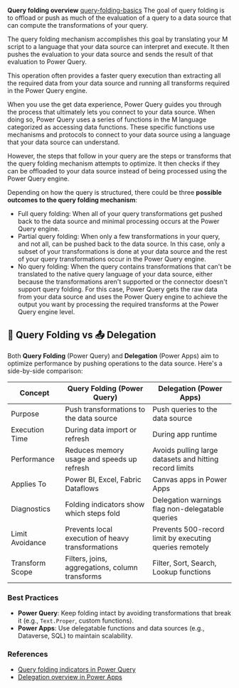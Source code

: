 **Query folding overview**
[query-folding-basics](https://learn.microsoft.com/en-us/power-query/query-folding-basics)
The goal of query folding is to offload or push as much of the evaluation of a query to a data source that can compute the transformations of your query.

The query folding mechanism accomplishes this goal by translating your M script to a language that your data source can interpret and execute. It then pushes the evaluation to your data source and sends the result of that evaluation to Power Query.

This operation often provides a faster query execution than extracting all the required data from your data source and running all transforms required in the Power Query engine.

When you use the get data experience, Power Query guides you through the process that ultimately lets you connect to your data source. When doing so, Power Query uses a series of functions in the M language categorized as accessing data functions. These specific functions use mechanisms and protocols to connect to your data source using a language that your data source can understand.

However, the steps that follow in your query are the steps or transforms that the query folding mechanism attempts to optimize. It then checks if they can be offloaded to your data source instead of being processed using the Power Query engine.

Depending on how the query is structured, there could be three **possible outcomes to the query folding mechanism**:
- Full query folding: When all of your query transformations get pushed back to the data source and minimal processing occurs at the Power Query engine.
- Partial query folding: When only a few transformations in your query, and not all, can be pushed back to the data source. In this case, only a subset of your transformations is done at your data source and the rest of your query transformations occur in the Power Query engine.
- No query folding: When the query contains transformations that can't be translated to the native query language of your data source, either because the transformations aren't supported or the connector doesn't support query folding. For this case, Power Query gets the raw data from your data source and uses the Power Query engine to achieve the output you want by processing the required transforms at the Power Query engine level.



## 🔄 Query Folding vs 📤 Delegation

Both **Query Folding** (Power Query) and **Delegation** (Power Apps) aim to optimize performance by pushing operations to the data source. Here's a side-by-side comparison:

| Concept            | Query Folding (Power Query)                                  | Delegation (Power Apps)                                      |
|--------------------|--------------------------------------------------------------|---------------------------------------------------------------|
| Purpose          | Push transformations to the data source                      | Push queries to the data source                               |
| Execution Time   | During data import or refresh                                | During app runtime                                            |
| Performance      | Reduces memory usage and speeds up refresh                   | Avoids pulling large datasets and hitting record limits       |
| Applies To       | Power BI, Excel, Fabric Dataflows                            | Canvas apps in Power Apps                                     |
| Diagnostics      | Folding indicators show which steps fold                     | Delegation warnings flag non-delegatable queries              |
| Limit Avoidance  | Prevents local execution of heavy transformations            | Prevents 500-record limit by executing queries remotely       |
| Transform Scope  | Filters, joins, aggregations, column transforms              | Filter, Sort, Search, Lookup functions                        |

### Best Practices

- **Power Query**: Keep folding intact by avoiding transformations that break it (e.g., `Text.Proper`, custom functions).
- **Power Apps**: Use delegatable functions and data sources (e.g., Dataverse, SQL) to maintain scalability.

### References

- [Query folding indicators in Power Query](https://learn.microsoft.com/en-us/power-query/step-folding-indicators)
- [Delegation overview in Power Apps](https://learn.microsoft.com/en-us/power-apps/maker/canvas-apps/delegation-overview)


